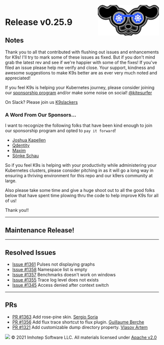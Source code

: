 <img src="https://raw.githubusercontent.com/derailed/k9s/master/assets/k9s_small.png" align="right" width="200" height="auto"/>

# Release v0.25.9

## Notes

Thank you to all that contributed with flushing out issues and enhancements for K9s! I'll try to mark some of these issues as fixed. But if you don't mind grab the latest rev and see if we're happier with some of the fixes! If you've filed an issue please help me verify and close. Your support, kindness and awesome suggestions to make K9s better are as ever very much noted and appreciated!

If you feel K9s is helping your Kubernetes journey, please consider joining our [sponsorship program](https://github.com/sponsors/derailed) and/or make some noise on social! [@kitesurfer](https://twitter.com/kitesurfer)

On Slack? Please join us [K9slackers](https://join.slack.com/t/k9sers/shared_invite/enQtOTA5MDEyNzI5MTU0LWQ1ZGI3MzliYzZhZWEyNzYxYzA3NjE0YTk1YmFmNzViZjIyNzhkZGI0MmJjYzhlNjdlMGJhYzE2ZGU1NjkyNTM)

### A Word From Our Sponsors...

I want to recognize the following folks that have been kind enough to join our sponsorship program and opted to `pay it forward`!

* [Joshua Kapellen](https://github.com/joshuakapellen)
* [Qdentity](https://github.com/qdentity)
* [Maxim](https://github.com/bsod90)
* [Sönke Schau](https://github.com/xgcssch)

So if you feel K9s is helping with your productivity while administering your Kubernetes clusters, please consider pitching in as it will go a long way in ensuring a thriving environment for this repo and our k9ers community at large.

Also please take some time and give a huge shoot out to all the good folks below that have spent time plowing thru the code to help improve K9s for all of us!

Thank you!!

---

## Maintenance Release!

---

## Resolved Issues

* [Issue #1361](https://github.com/kswapd/k10s/issues/1361) Pulses not displaying graphs
* [Issue #1358](https://github.com/kswapd/k10s/issues/1358) Namespace list is empty
* [Issue #1357](https://github.com/kswapd/k10s/issues/1357) Benchmarks doesn't work on windows
* [Issue #1355](https://github.com/kswapd/k10s/issues/1355) Trace log level does not exists
* [Issue #1345](https://github.com/kswapd/k10s/issues/1345) Access denied after context switch

---

## PRs

* [PR #1363](https://github.com/kswapd/k10s/pull/1363) Add rose-pine skin.
  [Sergio Soria](https://github.com/sasoria)
* [PR #1356](https://github.com/kswapd/k10s/pull/1356) Add flux trace shortcut to flux plugin.
  [Guillaume Berche](https://github.com/gberche-orange)
* [PR #1321](https://github.com/kswapd/k10s/pull/1321) Add customizable dump directory property.
  [Vlasov Artem](https://github.com/VlasovArtem)


<img src="https://raw.githubusercontent.com/derailed/k9s/master/assets/imhotep_logo.png" width="32" height="auto"/> © 2021 Imhotep Software LLC. All materials licensed under [Apache v2.0](http://www.apache.org/licenses/LICENSE-2.0)

